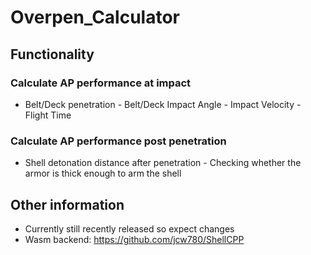 # Overpen_Calculator
## Functionality
### Calculate AP performance at impact
- Belt/Deck penetration - Belt/Deck Impact Angle - Impact Velocity - Flight Time
### Calculate AP performance post penetration
- Shell detonation distance after penetration - Checking whether the armor is thick enough to arm the shell
## Other information
- Currently still recently released so expect changes 
- Wasm backend: https://github.com/jcw780/ShellCPP
